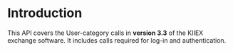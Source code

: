 # Introduction

This API covers the User-category calls in **version 3.3** of the KIIEX exchange software. It includes calls required for log-in and authentication.
